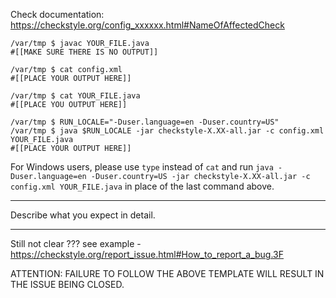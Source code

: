 Check documentation: https://checkstyle.org/config_xxxxxx.html#NameOfAffectedCheck

```
/var/tmp $ javac YOUR_FILE.java
#[[MAKE SURE THERE IS NO OUTPUT]]

/var/tmp $ cat config.xml
#[[PLACE YOUR OUTPUT HERE]]

/var/tmp $ cat YOUR_FILE.java
#[[PLACE YOU OUTPUT HERE]]

/var/tmp $ RUN_LOCALE="-Duser.language=en -Duser.country=US"
/var/tmp $ java $RUN_LOCALE -jar checkstyle-X.XX-all.jar -c config.xml YOUR_FILE.java
#[[PLACE YOUR OUTPUT HERE]]
```
For Windows users, please use `type` instead of `cat` and run 
`java -Duser.language=en -Duser.country=US -jar checkstyle-X.XX-all.jar
-c config.xml YOUR_FILE.java` in place of the last command above.

---------------

Describe what you expect in detail.

--------------

Still not clear ???
see example - https://checkstyle.org/report_issue.html#How_to_report_a_bug.3F

ATTENTION: FAILURE TO FOLLOW THE ABOVE TEMPLATE WILL RESULT IN THE ISSUE BEING CLOSED.
